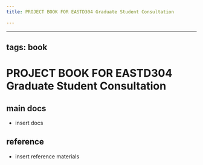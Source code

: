 ```yaml
---
title: PROJECT BOOK FOR EASTD304 Graduate Student Consultation

---
```



---
tags: book
---

PROJECT BOOK FOR EASTD304 Graduate Student Consultation
===

main docs
---

- insert docs

reference
---

- insert reference materials

